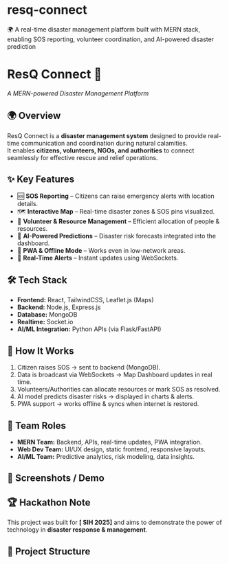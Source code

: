 # resq-connect
🌍 A real-time disaster management platform built with MERN stack, enabling SOS reporting, volunteer coordination, and AI-powered disaster prediction

# ResQ Connect 🚨  
*A MERN-powered Disaster Management Platform*

## 🌍 Overview
ResQ Connect is a **disaster management system** designed to provide real-time communication and coordination during natural calamities.  
It enables **citizens, volunteers, NGOs, and authorities** to connect seamlessly for effective rescue and relief operations.  

## ✨ Key Features
- 🆘 **SOS Reporting** – Citizens can raise emergency alerts with location details.  
- 🗺 **Interactive Map** – Real-time disaster zones & SOS pins visualized.  
- 🤝 **Volunteer & Resource Management** – Efficient allocation of people & resources.  
- 🤖 **AI-Powered Predictions** – Disaster risk forecasts integrated into the dashboard.  
- 📱 **PWA & Offline Mode** – Works even in low-network areas.  
- 🔔 **Real-Time Alerts** – Instant updates using WebSockets.  

## 🛠 Tech Stack
- **Frontend:** React, TailwindCSS, Leaflet.js (Maps)  
- **Backend:** Node.js, Express.js  
- **Database:** MongoDB  
- **Realtime:** Socket.io  
- **AI/ML Integration:** Python APIs (via Flask/FastAPI)  

## 🚀 How It Works
1. Citizen raises SOS → sent to backend (MongoDB).  
2. Data is broadcast via WebSockets → Map Dashboard updates in real time.  
3. Volunteers/Authorities can allocate resources or mark SOS as resolved.  
4. AI model predicts disaster risks → displayed in charts & alerts.  
5. PWA support → works offline & syncs when internet is restored.  

## 👥 Team Roles
- **MERN Team:** Backend, APIs, real-time updates, PWA integration.  
- **Web Dev Team:** UI/UX design, static frontend, responsive layouts.  
- **AI/ML Team:** Predictive analytics, risk modeling, data insights.  

## 📸 Screenshots / Demo


## 🏆 Hackathon Note
This project was built for **[ SIH 2025]** and aims to demonstrate the power of technology in **disaster response & management**.

 

## 📂 Project Structure

